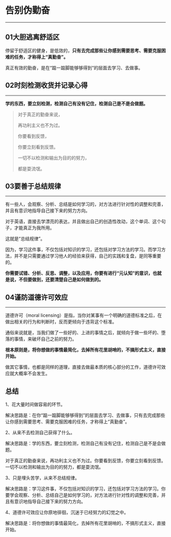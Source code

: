 # **告别伪勤奋**

---

## **01大胆逃离舒适区**

停留于舒适区的健身，是低效的，**只有去完成那些让你感到需要思考、需要克服困难的任务，才称得上“真勤奋”。**

真正有效的勤奋，是在“踮一踮脚能够够得到”的层面去学习、去做事。

## **02时刻检测收货并记录心得**

---

**学的东西，要立刻检测，检测自己有没有记住，检测自己是不是会做题。**

> 对于真正的勤奋来说，
> 
> 
> 再功利主义也不为过。
> 
> 你要看到反馈，
> 
> 你要立刻看到反馈。
> 
> 一切不以检测和输出为目的的努力，
> 
> 都是耍流氓。
> 

## **03要善于总结规律**

---

有一些人，会观察、分析、总结是如何学习的，对方法进行针对性的调整和完善，并且有意识地指导自己接下来的努力方向。

对于英语，直接去学漂亮的表达，并且做出自己的创造性改动，这个单词、这个句子，才能真正为我所用。

这就是“总结规律”。

因为，学习这件事，不仅包括对知识的学习，还包括对学习方法的学习。而学习方法，并不是只需要通过学习他人的经验来获得，自己的实践和复盘，是同等重要的。

 **你需要试错、分析、反思、调整，以及应用，你要有进行“元认知”的意识，也就是说，不但要做到，还要清楚自己是如何做到的。**

## **04谨防道德许可效应**

---

道德许可（moral licensing）是指，当你对某事有一个明确的道德标准之后，在做出相关的行为和判断时，反而更倾向于违背这个标准。

通俗来说就是，当我们做了一些好的、上进的事情之后，就倾向于做一些坏的、堕落的事情，来破坏自己之前的努力。

**根本原则是，将你想做的事情最简化，去掉所有花里胡哨的，不搞形式主义，直接开始。**

做其它事情，也都是同样的道理，直接去做最本质的核心部分的工作，道德许可效应就大概率不会发生。

## **总结**

1、花大量时间做容易的环节。

解决思路是：在你“踮一踮脚能够够得到”的层面去学习、去做事，只有去完成那些让你感到需要思考、需要克服困难的任务，才称得上“真勤奋”。

2、从来不去检测自己获得了什么。

解决思路是：学的东西，要立刻检测，检测自己有没有记住，检测自己是不是会做题。

对于真正的勤奋来说，再功利主义也不为过。你要看到反馈，你要立刻看到反馈。一切不以检测和输出为目的的努力，都是耍流氓。

3、只是埋头苦学，从来不总结规律。

解决思路是：学习这件事，不仅包括对知识的学习，还包括对学习方法的学习。你要学会观察、分析、总结自己是如何学习的，对方法进行针对性的调整和完善，并且有意识地指导自己接下来的努力方向。

4、道德许可效应让你原地徘徊，沉迷于已经努力的幻觉之中。

解决思路是：将你想做的事情最简化，去掉所有花里胡哨的，不搞形式主义，直接开始。
